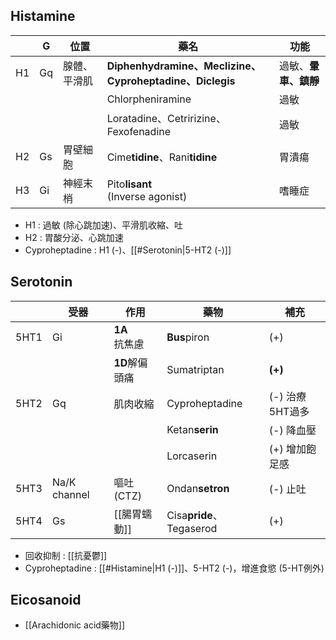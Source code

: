 ## Histamine
|    | G  | 位置         | 藥名                                  | 功能             |
|----|----|--------------|---------------------------------------|------------------|
| H1 | Gq | 腺體、平滑肌 | **Diphenhydramine、Meclizine、Cyproheptadine、Diclegis**| 過敏、**暈車、鎮靜** |
|    |    |              | Chlorpheniramine                      | 過敏             |
|    |    |              | Loratadine、Cetririzine、Fexofenadine | 過敏             |
| H2 | Gs | 胃壁細胞     | Cime**tidine**、Rani**tidine**                | 胃潰瘍           |
| H3 | Gi | 神經末梢     | Pito**lisant** <br>(Inverse agonist)                | 嗜睡症           |
- H1 : 過敏 (除心跳加速)、平滑肌收縮、吐
- H2 : 胃酸分泌、心跳加速
- Cyproheptadine : H1 (-)、[[#Serotonin|5-HT2 (-)]]
## Serotonin
|      | 受器         | 作用       | 藥物           | 補充            |
|------|--------------|------------|----------------|-----------------|
| 5HT1 | Gi           | **1A**<br>抗焦慮   | **Bus**piron       | (+)             |
|      |              | **1D**解偏頭痛 | Sumatriptan    | **(+)**             |
| 5HT2 | Gq           | 肌肉收縮   | Cyproheptadine | (-) 治療5HT過多 |
|      |              |           | Ketan**serin**      | (-) 降血壓      |
|      |              |           | Lorcaserin      | (+) 增加飽足感  |
| 5HT3 | Na/K channel | 嘔吐(CTZ)  | Ondan**setron**    | (-) 止吐        |
| 5HT4 | Gs           | [[腸胃蠕動]]   | Cisa**pride**、Tegaserod      | (+)             |
- 回收抑制 : [[抗憂鬱]]
- Cyproheptadine : [[#Histamine|H1 (-)]]、5-HT2 (-)，增進食慾 (5-HT例外)
## Eicosanoid
- [[Arachidonic acid藥物]]
